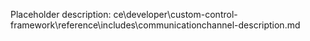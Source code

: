 Placeholder description: ce\developer\custom-control-framework\reference\includes\communicationchannel-description.md